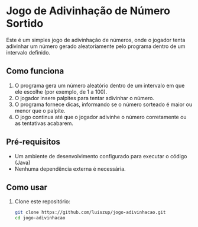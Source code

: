 # Jogo de Adivinhação de Número Sortido

Este é um simples jogo de adivinhação de números, onde o jogador tenta adivinhar um número gerado aleatoriamente pelo programa dentro de um intervalo definido.

## Como funciona

1. O programa gera um número aleatório dentro de um intervalo em que ele escolhe (por exemplo, de 1 a 100).
2. O jogador insere palpites para tentar adivinhar o número.
3. O programa fornece dicas, informando se o número sorteado é maior ou menor que o palpite.
4. O jogo continua até que o jogador adivinhe o número corretamente ou as tentativas acabarem.

## Pré-requisitos

- Um ambiente de desenvolvimento configurado para executar o código (Java)
- Nenhuma dependência externa é necessária.

## Como usar

1. Clone este repositório:
   ```bash
   git clone https://github.com/luiszup/jogo-adivinhacao.git
   cd jogo-adivinhacao